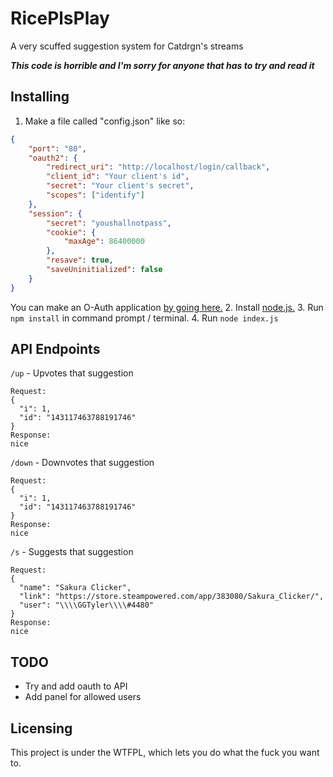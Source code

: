 # RicePlsPlay
A very scuffed suggestion system for Catdrgn's streams

**_This code is horrible and I'm sorry for anyone that has to try and read it_**

## Installing

1. Make a file called "config.json" like so:
```json
{
    "port": "80",
    "oauth2": {
        "redirect_uri": "http://localhost/login/callback", 
        "client_id": "Your client's id",
        "secret": "Your client's secret",
        "scopes": ["identify"]
    },
    "session": {
        "secret": "youshallnotpass",
        "cookie": {
            "maxAge": 86400000
        },
        "resave": true,
        "saveUninitialized": false
    }
}
```
You can make an O-Auth application [by going here.](https://discord.com/developers/applications)
2. Install [node.js.](https://nodejs.org/en/)
3. Run `npm install` in command prompt / terminal.
4. Run `node index.js`

## API Endpoints

`/up` - Upvotes that suggestion
```
Request:
{
  "i": 1,
  "id": "143117463788191746"
}
Response:
nice
```
`/down` - Downvotes that suggestion
```
Request:
{
  "i": 1,
  "id": "143117463788191746"
}
Response:
nice
```
`/s` - Suggests that suggestion
```
Request:
{
  "name": "Sakura Clicker",
  "link": "https://store.steampowered.com/app/383080/Sakura_Clicker/",
  "user": "\\\\GGTyler\\\\#4480"
}
Response:
nice
```

## TODO
* Try and add oauth to API
* Add panel for allowed users

## Licensing
This project is under the WTFPL, which lets you do what the fuck you want to.